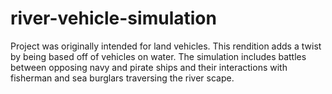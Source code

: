# river-vehicle-simulation

Project was originally intended for land vehicles. This rendition adds a twist by being based off of vehicles on water. The simulation includes battles between opposing navy and pirate ships and their interactions with fisherman and sea burglars traversing the river scape.
